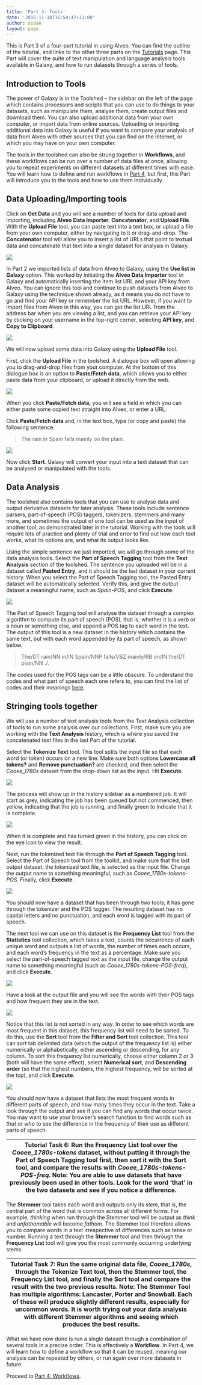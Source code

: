 ```yaml
---
title: 'Part 3: Tools'
date: '2015-11-18T16:54:47+11:00'
author: aidan
layout: page
---
```


This is Part 3 of a four-part tutorial in using Alveo. You can find the outline of the tutorial, and links to the other three parts on the [Tutorials](/tutorials "Tutorials") page. This Part will cover the suite of text manipulation and language analysis tools available in Galaxy, and how to run datasets through a series of tools.

## Introduction to Tools

The power of Galaxy is in the Toolshed – the sidebar on the left of the page which contains processors and scripts that you can use to do things to your datasets, such as manipulate them, analyse them, create output files and download them. You can also upload additional data from your own computer, or import data from online sources. Uploading or importing additional data into Galaxy is useful if you want to compare your analysis of data from Alveo with other sources that you can find on the internet, or which you may have on your own computer.

The tools in the toolshed can also be strung together in **Workflows**, and these workflows can be run over a number of data files at once, allowing you to repeat experiments on different datasets at different times with ease. You will learn how to define and run workflows in [Part 4](http://alveo.edu.au/tutorials/part-4-workflows), but first, this Part will introduce you to the tools and how to use them individually.

## Data Uploading/Importing tools

Click on **Get Data** and you will see a number of tools for data upload and importing, including **Alveo Data Importer**, **Concatenator**, and **Upload File**. With the **Upload File** tool, you can paste text into a text box, or upload a file from your own computer, either by navigating to it or drag-and-drop. The **Concatenator** tool will allow you to insert a list of URLs that point to textual data and concatenate that text into a single dataset for analysis in Galaxy.

![](/assets/files/2015/11/2016-02-29_14-06-53.png)

In Part 2 we imported lists of data from Alveo to Galaxy, using the **Use list in Galaxy** option. This worked by initiating the **Alveo Data Importer** tool in Galaxy and automatically inserting the item list URL and your API key from Alveo. You can ignore this tool and continue to push datasets from Alveo to Galaxy using the technique shown already, as it means you do not have to go and find your API key or remember the list URL. However, if you want to import files from Alveo in this way, you can get the list URL from the address bar when you are viewing a list, and you can retrieve your API key by clicking on your username in the top-right corner, selecting **API key**, and **Copy to Clipboard**.

![](/assets/files/2015/11/2016-02-29_13-59-37.png)

We will now upload some data into Galaxy using the **Upload File** tool.

First, click the **Upload File** in the toolshed. A dialogue box will open allowing you to drag-and-drop files from your computer. At the bottom of this dialogue box is an option to **Paste/Fetch data**, which allows you to either paste data from your clipboard, or upload it directly from the web.

![](/assets/files/2015/10/image13.png)

When you click **Paste/Fetch data,** you will see a field in which you can either paste some copied text straight into Alveo, or enter a URL.

Click **Paste/Fetch data** and, in the text box, type (or copy and paste) the following sentence.

> The rain in Spain falls mainly on the plain.

![](/assets/files/2015/10/image59.png)

Now click **Start**. Galaxy will convert your input into a text dataset that can be analysed or manipulated with the tools.

## Data Analysis

The toolshed also contains tools that you can use to analyse data and output derivative datasets for later analysis. These tools include sentence parsers, part-of-speech (POS) taggers, tokenizers, stemmers and many more, and sometimes the output of one tool can be used as the input of another tool, as demonstrated later in the tutorial. Working with the tools will require lots of practice and plenty of trial and error to find out how each tool works, what its options are, and what its output looks like.

Using the simple sentence we just imported, we will go through some of the data analysis tools. Select the **Part of Speech Tagging** tool from the **Text Analysis** section of the toolshed. The sentence you uploaded will be in a dataset called **Pasted Entry**, and it should be the last dataset in your current history. When you select the Part of Speech Tagging tool, the Pasted Entry dataset will be automatically selected. Verify this, and give the output dataset a meaningful name, such as *Spain-POS*, and click **Execute**.

![](/assets/files/2015/10/image17.png)

The Part of Speech Tagging tool will analyse the dataset through a complex algorithm to compute its part of speech (POS), that is, whether it is a verb or a noun or something else, and append a POS tag to each word in the text. The output of this tool is a new dataset in the history which contains the same text, but with each word appended by its part of speech, as shown below.

> The/DT rain/NN in/IN Spain/NNP falls/VBZ mainly/RB on/IN the/DT plain/NN ./.

The codes used for the POS tags can be a little obscure. To understand the codes and what part of speech each one refers to, you can find the list of codes and their meanings [here](http://www.ling.upenn.edu/courses/Fall_2003/ling001/penn_treebank_pos.html).

## Stringing tools together

We will use a number of text analysis tools from the Text Analysis collection of tools to run some analysis over our collections. First, make sure you are working with the **Text Analysis** history, which is where you saved the concatenated text files in the last Part of the tutorial.

Select the **Tokenize Text** tool. This tool splits the input file so that each word (or token) occurs on a new line. Make sure both options **Lowercase all tokens?** and **Remove punctuation?** are checked, and then select the *Cooee_1780s* dataset from the drop-down list as the input. Hit **Execute**.

![](/assets/files/2015/10/image01.png)

The process will show up in the history sidebar as a numbered job. It will start as grey, indicating the job has been queued but not commenced, then yellow, indicating that the job is running, and finally green to indicate that it is complete.

![](/assets/files/2015/10/image55.png)

When it is complete and has turned green in the history, you can click on the eye icon to view the result.

Next, run the tokenized text file through the **Part of Speech Tagging** tool. Select the Part of Speech tool from the toolkit, and make sure that the last output dataset, the tokenized text file, is selected as the input file. Change the output name to something meaningful, such as *Cooee_1780s-tokens-POS*. Finally, click **Execute**.

![](/assets/files/2015/10/image14.png)

You should now have a dataset that has been through two tools; it has gone through the tokenizer and the POS tagger. The resulting dataset has no capital letters and no punctuation, and each word is tagged with its part of speech.

The next tool we can use on this dataset is the **Frequency List** tool from the **Statistics** tool collection, which takes a text, counts the occurrence of each unique word and outputs a list of words, the number of times each occurs, and each word’s frequency in the text as a percentage. Make sure you select the part-of-speech tagged text as the input file, change the output name to something meaningful (such as *Cooee_1780s-tokens-POS-freq*), and click **Execute**.

![](/assets/files/2015/10/image35-e1456784941412.png)

Have a look at the output file and you will see the words with their POS tags and how frequent they are in the text.

![](/assets/files/2015/11/2016-03-01_09-08-23.png)

Notice that this list is not sorted in any way. In order to see which words are most frequent in this dataset, this frequency list will need to be sorted. To do this, use the **Sort** tool from the **Filter and Sort** tool collection. This tool can sort tab delimited data (which the output of the frequency list is) either numerically or alphabetically, either ascending or descending, for any column. To sort this frequency list numerically, choose either column 2 or 3 (both will have the same effect), select **Numerical sort**, and **Descending order** (so that the highest numbers, the highest frequency, will be sorted at the top), and click **Execute**.

![](/assets/files/2015/11/2016-03-01_09-24-41.png)

You should now have a dataset that lists the most frequent words in different parts of speech, and how many times they occur in the text. Take a look through the output and see if you can find any words that occur twice. You may want to use your browser’s search function to find words such as *that* or *who* to see the difference in the frequency of their use as different parts of speech.

| **Tutorial Task 6:** Run the **Frequency List** tool over the *Cooee_1780s-tokens* dataset, without putting it through the **Part of Speech Tagging** tool first, then sort it with the **Sort** tool, and compare the results with *Cooee_1780s-tokens-POS-freq*.   **Note:** You are able to use datasets that have previously been used in other tools. Look for the word ‘that’ in the two datasets and see if you notice a difference. |
|---|

The **Stemmer** tool takes each word and outputs only its *stem*, that is, the central part of the word that is common across all different forms. For example, *thinking* when run through the Stemmer tool will be output as *think* and *unfathomable* will become *fathom*. The Stemmer tool therefore allows you to compare words in a text irrespective of differences such as tense or number. Running a text through the **Stemmer** tool and then through the **Frequency List** tool will give you the most commonly occurring underlying stems.

| **Tutorial Task 7:** Run the same original data file, *Cooee_1780s*, through the **Tokenize Text** tool, then the **Stemmer** tool, the **Frequency List** tool, and finally the **Sort** tool and compare the result with the two previous results.   **Note:** The Stemmer Tool has multiple algorithms: **Lancaster**, **Porter** and **Snowball**. Each of these will produce slightly different results, especially for uncommon words. It is worth trying out your data analysis with different Stemmer algorithms and seeing which produces the best results. |
|---|

What we have now done is run a single dataset through a combination of several tools in a precise order. This is effectively a **Workflow**. In Part 4, we will learn how to define a workflow so that it can be reused, meaning our analysis can be repeated by others, or run again over more datasets in future.

Proceed to [Part 4: Workflows](http://alveo.edu.au/tutorials/part-4-workflows).